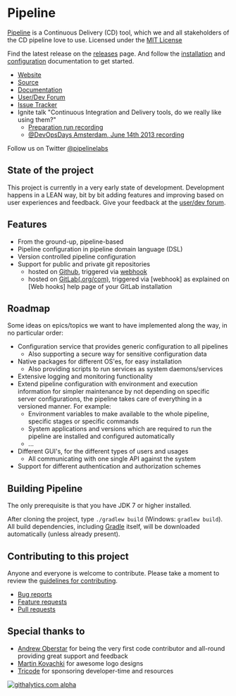 Pipeline
========

[Pipeline](http://pipelinelabs.org) is a Continuous Delivery (CD) tool, which we and all stakeholders of the CD pipeline love to use. Licensed under the [MIT License][0]

Find the latest release on the [releases][6] page. And follow the [installation][8] and [configuration][9] documentation to get started.

- [Website](http://pipelinelabs.org)
- [Source](http://github.pipelinelabs.org)
- [Documentation](http://docs.pipelinelabs.org)
- [User/Dev Forum][3]
- [Issue Tracker](http://issues.pipelinelabs.org)
- Ignite talk "Continuous Integration and Delivery tools, do we really like using them?"
    - [Preparation run recording][4]
    - [@DevOpsDays Amsterdam, June 14th 2013 recording][5]

Follow us on Twitter [@pipelinelabs](https://twitter.com/pipelinelabs)

State of the project
--------------------
This project is currently in a very early state of development. Development happens in a LEAN way, bit by bit adding features and improving based on user experiences and feedback. Give your feedback at the [user/dev forum][3].

Features
--------
- From the ground-up, pipeline-based
- Pipeline configuration in pipeline domain language (DSL)
- Version controlled pipeline configuration
- Support for public and private git repositories
    - hosted on [Github](http://github.com), triggered via [webhook][7]
    - hosted on [GitLab(.org/com)](http://gitlab.org), triggered via [webhook] as explained on [Web hooks] help page of your GitLab installation

Roadmap
-------
Some ideas on epics/topics we want to have implemented along the way, in no particular order:

- Configuration service that provides generic configuration to all pipelines
    - Also supporting a secure way for sensitive configuration data
- Native packages for different OS'es, for easy installation
    - Also providing scripts to run services as system daemons/services
- Extensive logging and monitoring functionality
- Extend pipeline configuration with environment and execution information for simpler maintenance by not depending on specific server configurations, the pipeline takes care of everything in a versioned manner. For example:
    - Environment variables to make available to the whole pipeline, specific stages or specific commands
    - System applications and versions which are required to run the pipeline are installed and configured automatically
    - ...
- Different GUI's, for the different types of users and usages
    - All communicating with one single API against the system
- Support for different authentication and authorization schemes

Building Pipeline
--------------
The only prerequisite is that you have JDK 7 or higher installed.

After cloning the project, type `./gradlew build` (Windows: `gradlew build`). All build dependencies,
including [Gradle](http://www.gradle.org) itself, will be downloaded automatically (unless already present).

Contributing to this project
----------------------------

Anyone and everyone is welcome to contribute. Please take a moment to
review the [guidelines for contributing](CONTRIBUTING.md).

- [Bug reports](CONTRIBUTING.md#bugs)
- [Feature requests](CONTRIBUTING.md#features)
- [Pull requests](CONTRIBUTING.md#pull-requests)

Special thanks to
-----------------
- [Andrew Oberstar](http://www.andrewoberstar.com) for being the very first code contributor and all-round providing great support and feedback
- [Martin Kovachki](http://www.linkedin.com/in/martinkov) for awesome logo designs
- [Tricode](http://www.tricode.nl) for sponsoring developer-time and resources

[![githalytics.com alpha](https://cruel-carlota.pagodabox.com/023704bf7b05b09d0e82efd38b02e1a4 "githalytics.com")](http://githalytics.com/pipelinelabs/pipeline)


[0]: http://github.pipelinelabs.org/blob/master/LICENSE
[3]: http://forum.pipelinelabs.org
[4]: http://www.youtube.com/watch?v=shF_v5shzjU
[5]: http://www.youtube.com/watch?v=-StobwMgRNE
[6]: https://github.com/pipelinelabs/pipeline/releases
[7]: https://help.github.com/articles/post-receive-hooks
[8]: http://docs.pipelinelabs.org/User-Guide%3A-Set-up-with-Central-Repository
[9]: http://docs.pipelinelabs.org/User-Guide%3A-Project-Pipeline-Configuration
